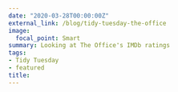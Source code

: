 ```yaml
---
date: "2020-03-28T00:00:00Z"
external_link: /blog/tidy-tuesday-the-office
image:
  focal_point: Smart
summary: Looking at The Office❜s IMDb ratings
tags:
- Tidy Tuesday
- featured
title: 
---
```

